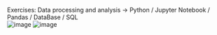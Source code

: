 Exercises: Data processing and analysis -> Python / Jupyter Notebook / Pandas / DataBase / SQL
<br>
![image](https://github.com/DarkoKa/Python_Jupyter_exercises/assets/28714914/e8d53772-eeeb-4419-8380-de130dde1e25)
![image](https://geo-python.github.io/site/_images/pandas_logo.png)
